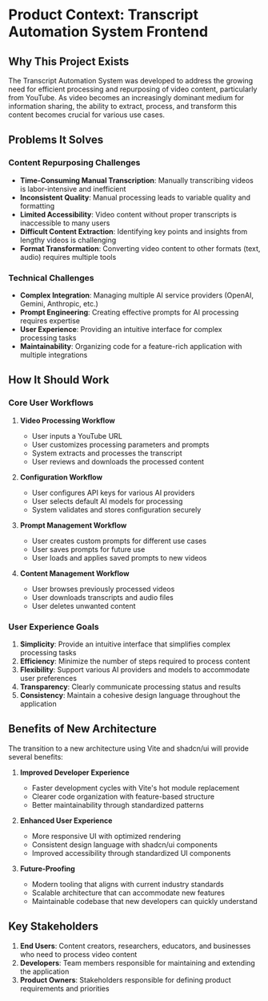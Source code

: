 # Product Context: Transcript Automation System Frontend

## Why This Project Exists

The Transcript Automation System was developed to address the growing need for efficient processing and repurposing of video content, particularly from YouTube. As video becomes an increasingly dominant medium for information sharing, the ability to extract, process, and transform this content becomes crucial for various use cases.

## Problems It Solves

### Content Repurposing Challenges
- **Time-Consuming Manual Transcription**: Manually transcribing videos is labor-intensive and inefficient
- **Inconsistent Quality**: Manual processing leads to variable quality and formatting
- **Limited Accessibility**: Video content without proper transcripts is inaccessible to many users
- **Difficult Content Extraction**: Identifying key points and insights from lengthy videos is challenging
- **Format Transformation**: Converting video content to other formats (text, audio) requires multiple tools

### Technical Challenges
- **Complex Integration**: Managing multiple AI service providers (OpenAI, Gemini, Anthropic, etc.)
- **Prompt Engineering**: Creating effective prompts for AI processing requires expertise
- **User Experience**: Providing an intuitive interface for complex processing tasks
- **Maintainability**: Organizing code for a feature-rich application with multiple integrations

## How It Should Work

### Core User Workflows

1. **Video Processing Workflow**
   - User inputs a YouTube URL
   - User customizes processing parameters and prompts
   - System extracts and processes the transcript
   - User reviews and downloads the processed content

2. **Configuration Workflow**
   - User configures API keys for various AI providers
   - User selects default AI models for processing
   - System validates and stores configuration securely

3. **Prompt Management Workflow**
   - User creates custom prompts for different use cases
   - User saves prompts for future use
   - User loads and applies saved prompts to new videos

4. **Content Management Workflow**
   - User browses previously processed videos
   - User downloads transcripts and audio files
   - User deletes unwanted content

### User Experience Goals

1. **Simplicity**: Provide an intuitive interface that simplifies complex processing tasks
2. **Efficiency**: Minimize the number of steps required to process content
3. **Flexibility**: Support various AI providers and models to accommodate user preferences
4. **Transparency**: Clearly communicate processing status and results
5. **Consistency**: Maintain a cohesive design language throughout the application

## Benefits of New Architecture

The transition to a new architecture using Vite and shadcn/ui will provide several benefits:

1. **Improved Developer Experience**
   - Faster development cycles with Vite's hot module replacement
   - Clearer code organization with feature-based structure
   - Better maintainability through standardized patterns

2. **Enhanced User Experience**
   - More responsive UI with optimized rendering
   - Consistent design language with shadcn/ui components
   - Improved accessibility through standardized UI components

3. **Future-Proofing**
   - Modern tooling that aligns with current industry standards
   - Scalable architecture that can accommodate new features
   - Maintainable codebase that new developers can quickly understand

## Key Stakeholders

1. **End Users**: Content creators, researchers, educators, and businesses who need to process video content
2. **Developers**: Team members responsible for maintaining and extending the application
3. **Product Owners**: Stakeholders responsible for defining product requirements and priorities

